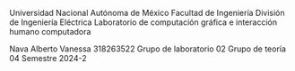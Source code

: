 Universidad Nacional Autónoma de México
Facultad de Ingeniería 
División de Ingeniería Eléctrica
Laboratorio de computación gráfica e interacción humano computadora

Nava Alberto Vanessa
318263522
Grupo de laboratorio 02
Grupo de teoría 04
Semestre 2024-2
